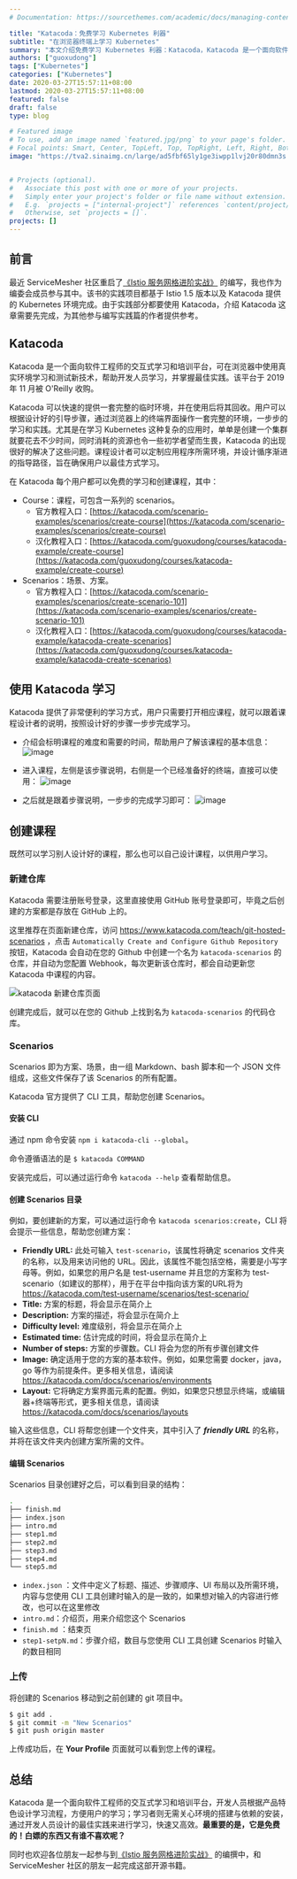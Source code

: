 ```yaml
---
# Documentation: https://sourcethemes.com/academic/docs/managing-content/

title: "Katacoda：免费学习 Kubernetes 利器"
subtitle: "在浏览器终端上学习 Kubernetes"
summary: "本文介绍免费学习 Kubernetes 利器：Katacoda，Katacoda 是一个面向软件工程师的交互式学习和培训平台，可在浏览器中使用真实环境学习和测试新技术，帮助开发人员学习，并掌握最佳实践。"
authors: ["guoxudong"]
tags: ["Kubernetes"]
categories: ["Kubernetes"]
date: 2020-03-27T15:57:11+08:00
lastmod: 2020-03-27T15:57:11+08:00
featured: false
draft: false
type: blog

# Featured image
# To use, add an image named `featured.jpg/png` to your page's folder.
# Focal points: Smart, Center, TopLeft, Top, TopRight, Left, Right, BottomLeft, Bottom, BottomRight.
image: "https://tva2.sinaimg.cn/large/ad5fbf65ly1ge3iwpp1lvj20r80dmn3s.jpg"


# Projects (optional).
#   Associate this post with one or more of your projects.
#   Simply enter your project's folder or file name without extension.
#   E.g. `projects = ["internal-project"]` references `content/project/deep-learning/index.md`.
#   Otherwise, set `projects = []`.
projects: []
---
```


## 前言

最近 ServiceMesher 社区重启了[《Istio 服务网格进阶实战》](https://github.com/servicemesher/istio-handbook) 的编写，我也作为编委会成员参与其中。该书的实践项目都基于 Istio 1.5 版本以及 Katacoda 提供的 Kubernetes 环境完成。由于实践部分都要使用 Katacoda，介绍 Katacoda 这章需要先完成，为其他参与编写实践篇的作者提供参考。

## Katacoda

Katacoda 是一个面向软件工程师的交互式学习和培训平台，可在浏览器中使用真实环境学习和测试新技术，帮助开发人员学习，并掌握最佳实践。该平台于 2019 年 11 月被 O'Reilly 收购。

Katacoda 可以快速的提供一套完整的临时环境，并在使用后将其回收。用户可以根据设计好的引导步骤，通过浏览器上的终端界面操作一套完整的环境，一步步的学习和实践。尤其是在学习 Kubernetes 这种复杂的应用时，单单是创建一个集群就要花去不少时间，同时消耗的资源也令一些初学者望而生畏，Katacoda 的出现很好的解决了这些问题。课程设计者可以定制应用程序所需环境，并设计循序渐进的指导路径，旨在确保用户以最佳方式学习。

在 Katacoda 每个用户都可以免费的学习和创建课程，其中：

- Course：课程，可包含一系列的 scenarios。
    - 官方教程入口：[https://katacoda.com/scenario-examples/scenarios/create-course](https://katacoda.com/scenario-examples/scenarios/create-course)
    - 汉化教程入口：[https://katacoda.com/guoxudong/courses/katacoda-example/create-course](https://katacoda.com/guoxudong/courses/katacoda-example/create-course)
- Scenarios：场景、方案。
    - 官方教程入口：[https://katacoda.com/scenario-examples/scenarios/create-scenario-101](https://katacoda.com/scenario-examples/scenarios/create-scenario-101)
    - 汉化教程入口：[https://katacoda.com/guoxudong/courses/katacoda-example/katacoda-create-scenarios](https://katacoda.com/guoxudong/courses/katacoda-example/katacoda-create-scenarios)

## 使用 Katacoda 学习

Katacoda 提供了非常便利的学习方式，用户只需要打开相应课程，就可以跟着课程设计者的说明，按照设计好的步骤一步步完成学习。

- 介绍会标明课程的难度和需要的时间，帮助用户了解该课程的基本信息：
![image](https://tvax1.sinaimg.cn/large/ad5fbf65gy1gd8k9b4jwoj21ha0q7wha.jpg)

- 进入课程，左侧是该步骤说明，右侧是一个已经准备好的终端，直接可以使用：
![image](https://tvax2.sinaimg.cn/large/ad5fbf65gy1gd8kdmfr3ej21h90qeq8s.jpg)

- 之后就是跟着步骤说明，一步步的完成学习即可：
![image](https://tva3.sinaimg.cn/large/ad5fbf65gy1gd8kh1jcs1j21hb0q5do7.jpg)

## 创建课程

既然可以学习别人设计好的课程，那么也可以自己设计课程，以供用户学习。

### 新建仓库

Katacoda 需要注册账号登录，这里直接使用 GitHub 账号登录即可，毕竟之后创建的方案都是存放在 GitHub 上的。

这里推荐在页面新建仓库，访问 https://www.katacoda.com/teach/git-hosted-scenarios ，点击 `Automatically Create and Configure Github Repository` 按钮，Katacoda 会自动在您的 Github 中创建一个名为 `katacoda-scenarios` 的仓库，并自动为您配置 Webhook，每次更新该仓库时，都会自动更新您 Katacoda 中课程的内容。

![katacoda 新建仓库页面](https://tvax3.sinaimg.cn/large/ad5fbf65gy1gd73rov21ij219q0pl42u.jpg)

创建完成后，就可以在您的 Github 上找到名为 `katacoda-scenarios` 的代码仓库。

### Scenarios

Scenarios 即为方案、场景，由一组 Markdown、bash 脚本和一个 JSON 文件组成，这些文件保存了该 Scenarios 的所有配置。

Katacoda 官方提供了 CLI 工具，帮助您创建 Scenarios。

#### 安装 CLI

通过 npm 命令安装 `npm i katacoda-cli --global`。

命令遵循语法的是 `$ katacoda COMMAND`

安装完成后，可以通过运行命令 `katacoda --help` 查看帮助信息。

#### 创建 Scenarios 目录

例如，要创建新的方案，可以通过运行命令 `katacoda scenarios:create`，CLI 将会提示一些信息，帮助您创建方案：

- **Friendly URL:** 此处可输入 `test-scenario`，该属性将确定 scenarios 文件夹的名称，以及用来访问他的 URL。因此，该属性不能包括空格，需要是小写字母等。例如，如果您的用户名是 test-username 并且您的方案称为 test-scenario（如建议的那样），用于在平台中指向该方案的URL将为 https://katacoda.com/test-username/scenarios/test-scenario/
- **Title:** 方案的标题，将会显示在简介上
- **Description:** 方案的描述，将会显示在简介上
- **Difficulty level:** 难度级别，将会显示在简介上
- **Estimated time:** 估计完成的时间，将会显示在简介上
- **Number of steps:** 方案的步骤数。CLI 将会为您的所有步骤创建文件
- **Image:** 确定适用于您的方案的基本软件。例如，如果您需要 docker，java，go 等作为前提条件。更多相关信息，请阅读 https://katacoda.com/docs/scenarios/environments
- **Layout:** 它将确定方案界面元素的配置。例如，如果您只想显示终端，或编辑器+终端等形式，更多相关信息，请阅读 https://katacoda.com/docs/scenarios/layouts

输入这些信息，CLI 将帮您创建一个文件夹，其中引入了 ***friendly URL*** 的名称，并将在该文件夹内创建方案所需的文件。

#### 编辑 Scenarios

Scenarios 目录创建好之后，可以看到目录的结构：
```bash
.
├── finish.md
├── index.json
├── intro.md
├── step1.md
├── step2.md
├── step3.md
├── step4.md
└── step5.md
```

- `index.json` ：文件中定义了标题、描述、步骤顺序、UI 布局以及所需环境，内容与您使用 CLI 工具创建时输入的是一致的，如果想对输入的内容进行修改，也可以在这里修改
- `intro.md`：介绍页，用来介绍您这个 Scenarios
- `finish.md` ：结束页
- `step1-setpN.md`：步骤介绍，数目与您使用 CLI 工具创建 Scenarios 时输入的数目相同

### 上传

将创建的 Scenarios 移动到之前创建的 git 项目中。

```bash
$ git add .
$ git commit -m "New Scenarios"
$ git push origin master
```
上传成功后，在 **Your Profile** 页面就可以看到您上传的课程。

## 总结

Katacoda 是一个面向软件工程师的交互式学习和培训平台，开发人员根据产品特色设计学习流程，方便用户的学习；学习者则无需关心环境的搭建与依赖的安装，通过开发人员设计的最佳实践来进行学习，快速又高效。**最重要的是，它是免费的！白嫖的东西又有谁不喜欢呢？**

同时也欢迎各位朋友一起参与到[《Istio 服务网格进阶实战》](https://github.com/servicemesher/istio-handbook) 的编撰中，和 ServiceMesher 社区的朋友一起完成这部开源书籍。
